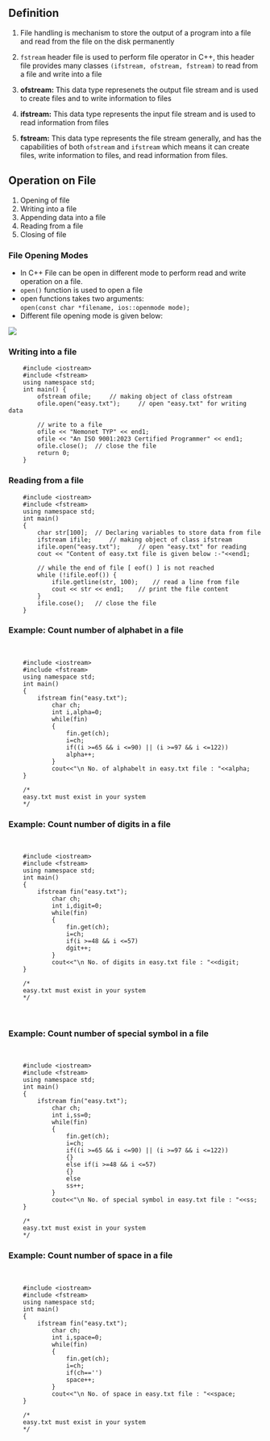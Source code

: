 ## **Definition**
1. File handling is mechanism to store the output of a program into a file and read from the file on the disk permanently

2. `fstream` header file is used to perform file operator in C++, this header file provides many classes `(ifstream, ofstream, fstream)` to read from a file and write into a file

3. **ofstream:** This data type represenets the output file stream and is used to create files and to write information to files

4. **ifstream:** This data type represents the input file stream and is used to read information from files

5. **fstream:** This data type represents the file stream generally, and has the capabilities of both `ofstream` and `ifstream` which means it can create files, write information to files, and read information from files.


## **Operation on File**
1. Opening of file
2. Writing into a file
3. Appending data into a file
4. Reading from a file
5. Closing of file




### **File Opening Modes**
	
- In C++ File can be open in different mode to perform read and write operation on a file.
- `open()` function is used to open a file 
- open functions takes two arguments: <br>
	`open(const char *filename, ios::openmode mode);`
- Different file opening mode is given below:

![](resource:assets/images/C++/img42.png)
	

### Writing into a file

```
	#include <iostream>
	#include <fstream>
	using namespace std;
	int main() {
		ofstream ofile; 	// making object of class ofstream
		ofile.open("easy.txt"); 	// open "easy.txt" for writing data

		// write to a file
		ofile << "Nemonet TYP" << end1;
		ofile << "An ISO 9001:2023 Certified Programmer" << end1;
		ofile.close(); 	// close the file
		return 0;
	}

```

### **Reading from a file**

```
	#include <iostream>
	#include <fstream>
	using namespace std;
	int main() 
	{
		char str[100]; 	// Declaring variables to store data from file
		ifstream ifile; 	// making object of class ifstream
		ifile.open("easy.txt"); 	// open "easy.txt" for reading
		cout << "Content of easy.txt file is given below :-"<<end1;

		// while the end of file [ eof() ] is not reached
		while (!ifile.eof()) {
			ifile.getline(str, 100); 	// read a line from file
			cout << str << end1; 	// print the file content
		}
		ifile.cose(); 	// close the file
	}

```



### **Example: Count number of alphabet in a file**
<br>

```
	#include <iostream>
	#include <fstream>
	using namespace std;
	int main() 
	{
		ifstream fin("easy.txt");
			char ch;
			int i,alpha=0;
			while(fin)
			{
				fin.get(ch);
				i=ch;
				if((i >=65 && i <=90) || (i >=97 && i <=122))
				alpha++;
			}
			cout<<"\n No. of alphabelt in easy.txt file : "<<alpha;
	}

	/* 
	easy.txt must exist in your system
	*/

```

### **Example: Count number of digits in a file**
<br>

```
	#include <iostream>
	#include <fstream>
	using namespace std;
	int main() 
	{
		ifstream fin("easy.txt");
			char ch;
			int i,digit=0;
			while(fin)
			{
				fin.get(ch);
				i=ch;
				if(i >=48 && i <=57)
				dgit++;
			}
			cout<<"\n No. of digits in easy.txt file : "<<digit;
	}

	/* 
	easy.txt must exist in your system
	*/

```

<br>

### **Example: Count number of special symbol in a file**
<br>  

```
	#include <iostream>
	#include <fstream>
	using namespace std;
	int main() 
	{
		ifstream fin("easy.txt");
			char ch;
			int i,ss=0;
			while(fin)
			{
				fin.get(ch);
				i=ch;
				if((i >=65 && i <=90) || (i >=97 && i <=122))
				{}
				else if(i >=48 && i <=57)
				{}
				else
				ss++;
			}
			cout<<"\n No. of special symbol in easy.txt file : "<<ss;
	}

	/* 
	easy.txt must exist in your system
	*/

```


### **Example: Count number of space in a file**
<br>

```
	#include <iostream>
	#include <fstream>
	using namespace std;
	int main() 
	{
		ifstream fin("easy.txt");
			char ch;
			int i,space=0;
			while(fin)
			{
				fin.get(ch);
				i=ch;
				if(ch=='')
				space++;
			}
			cout<<"\n No. of space in easy.txt file : "<<space;
	}

	/* 
	easy.txt must exist in your system
	*/

```


